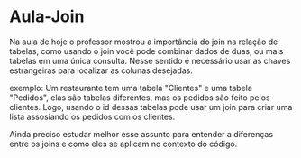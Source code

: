 # Aula-Join

Na aula de hoje o professor mostrou a importância do join na relação de tabelas, como usando o join você pode combinar dados de duas, ou mais tabelas em uma única consulta. Nesse sentido é necessário usar as chaves estrangeiras para localizar as colunas desejadas. 

exemplo: Um restaurante tem uma tabela "Clientes" e uma tabela "Pedidos", elas são tabelas diferentes, mas os pedidos são feito pelos clientes. Logo, usando o id dessas tabelas pode usar um join para criar uma lista assosiando os pedidos com os clientes.

Ainda preciso estudar melhor esse assunto para entender a diferenças entre os joins e como eles se aplicam no contexto do código.
